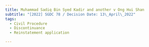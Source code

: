 ```yaml
---
title: Muhammad Sadiq Bin Syed Kadir and another v Ong Hui Shan
subtitle: "[2022] SGDC 78 / Decision Date: 13\_April\_2022"
tags:
  - Civil Procedure
  - Discontinuance
  - Reinstatement application

---
```

